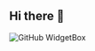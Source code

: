 ## Hi there 👋

![GitHub WidgetBox](https://github-widgetbox.vercel.app/api/profile?username=Starry-Sky-World&data=followers,repositories,stars,commits)

